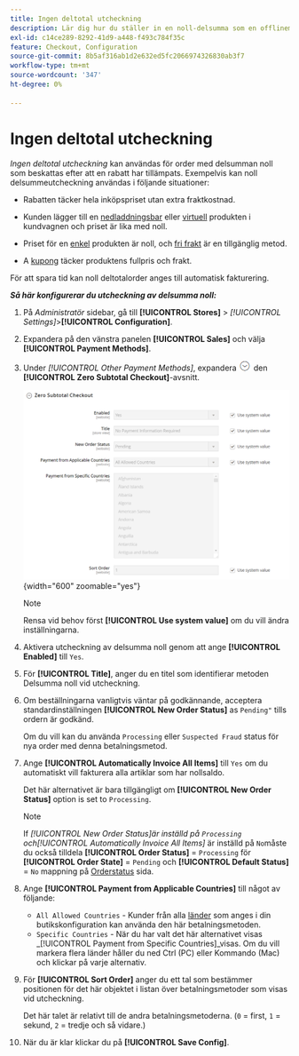 ```yaml
---
title: Ingen deltotal utcheckning
description: Lär dig hur du ställer in en noll-delsumma som en offlinemetod för betalning i din butik.
exl-id: c14ce289-8292-41d9-a448-f493c784f35c
feature: Checkout, Configuration
source-git-commit: 8b5af316ab1d2e632ed5fc2066974326830ab3f7
workflow-type: tm+mt
source-wordcount: '347'
ht-degree: 0%

---
```


# Ingen deltotal utcheckning

_Ingen deltotal utcheckning_ kan användas för order med delsumman noll som beskattas efter att en rabatt har tillämpats. Exempelvis kan noll delsummeutcheckning användas i följande situationer:

- Rabatten täcker hela inköpspriset utan extra fraktkostnad.

- Kunden lägger till en [nedladdningsbar](../catalog/product-create-downloadable.md) eller [virtuell](../catalog/product-create-virtual.md) produkten i kundvagnen och priset är lika med noll.

- Priset för en [enkel](../catalog/product-create-simple.md) produkten är noll, och [fri frakt](shipping-free.md) är en tillgänglig metod.

- A [kupong](../merchandising-promotions/price-rules-cart-coupon.md) täcker produktens fullpris och frakt.

För att spara tid kan noll deltotalorder anges till automatisk fakturering.

**_Så här konfigurerar du utcheckning av delsumma noll:_**

1. På _Administratör_ sidebar, gå till **[!UICONTROL Stores]** > _[!UICONTROL Settings]_>**[!UICONTROL Configuration]**.

1. Expandera på den vänstra panelen **[!UICONTROL Sales]** och välja **[!UICONTROL Payment Methods]**.

1. Under _[!UICONTROL Other Payment Methods]_, expandera ![Expansionsväljare](../assets/icon-display-expand.png) den **[!UICONTROL Zero Subtotal Checkout]**-avsnitt.

   ![Noll delsumma, utcheckning](../configuration-reference/sales/assets/payment-methods-zero-subtotal-checkout.png){width="600" zoomable="yes"}

   >[!NOTE]
   >
   >Rensa vid behov först **[!UICONTROL Use system value]** om du vill ändra inställningarna.

1. Aktivera utcheckning av delsumma noll genom att ange **[!UICONTROL Enabled]** till `Yes`.

1. För **[!UICONTROL Title]**, anger du en titel som identifierar metoden Delsumma noll vid utcheckning.

1. Om beställningarna vanligtvis väntar på godkännande, acceptera standardinställningen **[!UICONTROL New Order Status]** as `Pending"` tills ordern är godkänd.

   Om du vill kan du använda `Processing` eller `Suspected Fraud` status för nya order med denna betalningsmetod.

1. Ange **[!UICONTROL Automatically Invoice All Items]** till `Yes` om du automatiskt vill fakturera alla artiklar som har nollsaldo.

   Det här alternativet är bara tillgängligt om **[!UICONTROL New Order Status]** option is set to `Processing`.

   >[!NOTE]
   >
   >If _[!UICONTROL New Order Status]_är inställd på `Processing` och_[!UICONTROL Automatically Invoice All Items]_ är inställd på `No`måste du också tilldela **[!UICONTROL Order Status]** = `Processing` för **[!UICONTROL Order State]** = `Pending` och **[!UICONTROL Default Status]** = `No` mappning på [Orderstatus](order-status.md#custom-order-status) sida.

1. Ange **[!UICONTROL Payment from Applicable Countries]** till något av följande:

   - `All Allowed Countries` - Kunder från alla [länder](../getting-started/store-details.md#country-options) som anges i din butikskonfiguration kan använda den här betalningsmetoden.
   - `Specific Countries` - När du har valt det här alternativet visas _[!UICONTROL Payment from Specific Countries]_visas. Om du vill markera flera länder håller du ned Ctrl (PC) eller Kommando (Mac) och klickar på varje alternativ.

1. För **[!UICONTROL Sort Order]** anger du ett tal som bestämmer positionen för det här objektet i listan över betalningsmetoder som visas vid utcheckning.

   Det här talet är relativt till de andra betalningsmetoderna. (`0` = first, `1` = sekund, `2` = tredje och så vidare.)

1. När du är klar klickar du på **[!UICONTROL Save Config]**.
